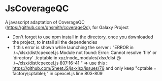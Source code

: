 # JsCoverageQC
A javascript adaptation of CoverageQC (https://github.com/ghsmith/coverageQc), for Galaxy Project

- Don't forget to use npm install in the directory, once you downloaded the project, to install all the dependencies
- If this error is shown while launching the server : "ERROR in ./~/xlsx/dist/cpexcel.js
Module not found: Error: Cannot resolve 'file' or 'directory' ./cptable in xyz/node_modules/xlsx/dist
 @ ./~/xlsx/dist/cpexcel.js 807:16-41
" => use this : https://github.com/SheetJS/js-xlsx/issues/76 and only keep "cptable = factory(cptable);" in cpexcel.js line 803-809
